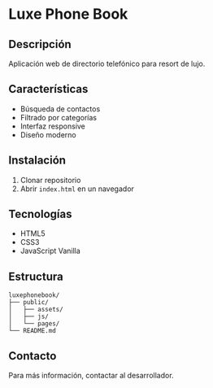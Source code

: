 # Luxe Phone Book

## Descripción

Aplicación web de directorio telefónico para resort de lujo.

## Características

- Búsqueda de contactos
- Filtrado por categorías
- Interfaz responsive
- Diseño moderno

## Instalación

1. Clonar repositorio
2. Abrir `index.html` en un navegador

## Tecnologías

- HTML5
- CSS3
- JavaScript Vanilla

## Estructura

```
luxephonebook/
├── public/
│   ├── assets/
│   ├── js/
│   └── pages/
└── README.md
```

## Contacto

Para más información, contactar al desarrollador.
